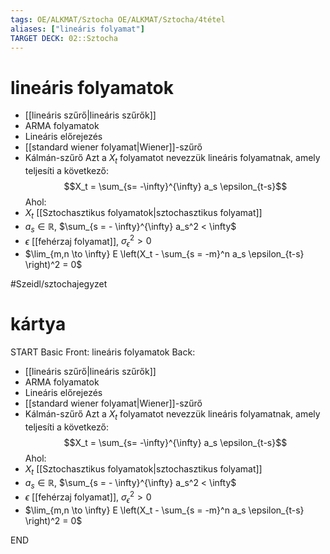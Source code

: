 ```yaml
---
tags: OE/ALKMAT/Sztocha OE/ALKMAT/Sztocha/4tétel 
aliases: ["lineáris folyamat"]
TARGET DECK: 02::Sztocha
---
```


# lineáris folyamatok
- [[lineáris szűrő|lineáris szűrők]]
- ARMA folyamatok
- Lineáris előrejezés
- [[standard wiener folyamat|Wiener]]-szűrő
- Kálmán-szűrő
Azt a $X_t$ folyamatot nevezzük lineáris folyamatnak, amely teljesíti  a következő:
$$X_t = \sum_{s= -\infty}^{\infty} a_s \epsilon_{t-s}$$
Ahol:
- $X_t$ [[Sztochasztikus folyamatok|sztochasztikus folyamat]]
- $a_s \in \mathbb{R}$, $\sum_{s = - \infty}^{\infty} a_s^2 < \infty$
- $\epsilon$ [[fehérzaj folyamat]], $\sigma_\epsilon^2 > 0$
- $\lim_{m,n \to \infty} E \left(X_t - \sum_{s = -m}^n a_s \epsilon_{t-s} \right)^2 = 0$

#Szeidl/sztochajegyzet 


# kártya
START
Basic
Front:
lineáris folyamatok
Back:
- [[lineáris szűrő|lineáris szűrők]]
- ARMA folyamatok
- Lineáris előrejezés
- [[standard wiener folyamat|Wiener]]-szűrő
- Kálmán-szűrő
Azt a $X_t$ folyamatot nevezzük lineáris folyamatnak, amely teljesíti  a következő:
$$X_t = \sum_{s= -\infty}^{\infty} a_s \epsilon_{t-s}$$
Ahol:
- $X_t$ [[Sztochasztikus folyamatok|sztochasztikus folyamat]]
- $a_s \in \mathbb{R}$, $\sum_{s = - \infty}^{\infty} a_s^2 < \infty$
- $\epsilon$ [[fehérzaj folyamat]], $\sigma_\epsilon^2 > 0$
- $\lim_{m,n \to \infty} E \left(X_t - \sum_{s = -m}^n a_s \epsilon_{t-s} \right)^2 = 0$
<!--ID: 1686166795238-->
END